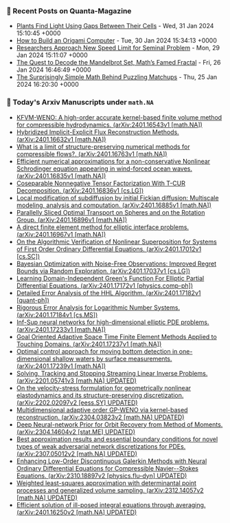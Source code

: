 ### 📝 Recent Posts on Quanta-Magazine
<!-- quanta starts -->
* <a href="https://www.quantamagazine.org/plants-find-light-using-gaps-between-their-cells-20240131/">Plants Find Light Using Gaps Between Their Cells</a> - Wed, 31 Jan 2024 15:10:45 +0000
* <a href="https://www.quantamagazine.org/how-to-build-an-origami-computer-20240130/">How to Build an Origami Computer</a> - Tue, 30 Jan 2024 15:34:13 +0000
* <a href="https://www.quantamagazine.org/researchers-approach-new-speed-limit-for-seminal-problem-20240129/">Researchers Approach New Speed Limit for Seminal Problem</a> - Mon, 29 Jan 2024 15:11:07 +0000
* <a href="https://www.quantamagazine.org/the-quest-to-decode-the-mandelbrot-set-maths-famed-fractal-20240126/">The Quest to Decode the Mandelbrot Set, Math’s Famed Fractal</a> - Fri, 26 Jan 2024 16:46:49 +0000
* <a href="https://www.quantamagazine.org/the-surprisingly-simple-math-behind-puzzling-matchups-20240125/">The Surprisingly Simple Math Behind Puzzling Matchups</a> - Thu, 25 Jan 2024 16:20:30 +0000
<!-- quanta ends -->
### 📝 Today's Arxiv Manuscripts under ``math.NA``
<!-- arxiv-math-na starts -->
* <a href="http://arxiv.org/abs/2401.16543">KFVM-WENO: A high-order accurate kernel-based finite volume method for compressible hydrodynamics. (arXiv:2401.16543v1 [math.NA])</a>
* <a href="http://arxiv.org/abs/2401.16632">Hybridized Implicit-Explicit Flux Reconstruction Methods. (arXiv:2401.16632v1 [math.NA])</a>
* <a href="http://arxiv.org/abs/2401.16763">What is a limit of structure-preserving numerical methods for compressible flows?. (arXiv:2401.16763v1 [math.NA])</a>
* <a href="http://arxiv.org/abs/2401.16835">Efficient numerical approximations for a non-conservative Nonlinear Schrodinger equation appearing in wind-forced ocean waves. (arXiv:2401.16835v1 [math.NA])</a>
* <a href="http://arxiv.org/abs/2401.16836">Coseparable Nonnegative Tensor Factorization With T-CUR Decomposition. (arXiv:2401.16836v1 [cs.LG])</a>
* <a href="http://arxiv.org/abs/2401.16885">Local modification of subdiffusion by initial Fickian diffusion: Multiscale modeling, analysis and computation. (arXiv:2401.16885v1 [math.NA])</a>
* <a href="http://arxiv.org/abs/2401.16896">Parallelly Sliced Optimal Transport on Spheres and on the Rotation Group. (arXiv:2401.16896v1 [math.NA])</a>
* <a href="http://arxiv.org/abs/2401.16967">A direct finite element method for elliptic interface problems. (arXiv:2401.16967v1 [math.NA])</a>
* <a href="http://arxiv.org/abs/2401.17012">On the Algorithmic Verification of Nonlinear Superposition for Systems of First Order Ordinary Differential Equations. (arXiv:2401.17012v1 [cs.SC])</a>
* <a href="http://arxiv.org/abs/2401.17037">Bayesian Optimization with Noise-Free Observations: Improved Regret Bounds via Random Exploration. (arXiv:2401.17037v1 [cs.LG])</a>
* <a href="http://arxiv.org/abs/2401.17172">Learning Domain-Independent Green's Function For Elliptic Partial Differential Equations. (arXiv:2401.17172v1 [physics.comp-ph])</a>
* <a href="http://arxiv.org/abs/2401.17182">Detailed Error Analysis of the HHL Algorithm. (arXiv:2401.17182v1 [quant-ph])</a>
* <a href="http://arxiv.org/abs/2401.17184">Rigorous Error Analysis for Logarithmic Number Systems. (arXiv:2401.17184v1 [cs.MS])</a>
* <a href="http://arxiv.org/abs/2401.17233">Inf-Sup neural networks for high-dimensional elliptic PDE problems. (arXiv:2401.17233v1 [math.NA])</a>
* <a href="http://arxiv.org/abs/2401.17237">Goal Oriented Adaptive Space Time Finite Element Methods Applied to Touching Domains. (arXiv:2401.17237v1 [math.NA])</a>
* <a href="http://arxiv.org/abs/2401.17239">Optimal control approach for moving bottom detection in one-dimensional shallow waters by surface measurements. (arXiv:2401.17239v1 [math.NA])</a>
* <a href="http://arxiv.org/abs/2201.05741">Solving, Tracking and Stopping Streaming Linear Inverse Problems. (arXiv:2201.05741v3 [math.NA] UPDATED)</a>
* <a href="http://arxiv.org/abs/2202.02097">On the velocity-stress formulation for geometrically nonlinear elastodynamics and its structure-preserving discretization. (arXiv:2202.02097v2 [eess.SY] UPDATED)</a>
* <a href="http://arxiv.org/abs/2304.03823">Multidimensional adaptive order GP-WENO via kernel-based reconstruction. (arXiv:2304.03823v2 [math.NA] UPDATED)</a>
* <a href="http://arxiv.org/abs/2304.14604">Deep Neural-network Prior for Orbit Recovery from Method of Moments. (arXiv:2304.14604v2 [stat.ME] UPDATED)</a>
* <a href="http://arxiv.org/abs/2307.05012">Best approximation results and essential boundary conditions for novel types of weak adversarial network discretizations for PDEs. (arXiv:2307.05012v2 [math.NA] UPDATED)</a>
* <a href="http://arxiv.org/abs/2310.18897">Enhancing Low-Order Discontinuous Galerkin Methods with Neural Ordinary Differential Equations for Compressible Navier--Stokes Equations. (arXiv:2310.18897v2 [physics.flu-dyn] UPDATED)</a>
* <a href="http://arxiv.org/abs/2312.14057">Weighted least-squares approximation with determinantal point processes and generalized volume sampling. (arXiv:2312.14057v2 [math.NA] UPDATED)</a>
* <a href="http://arxiv.org/abs/2401.16250">Efficient solution of ill-posed integral equations through averaging. (arXiv:2401.16250v2 [math.NA] UPDATED)</a>
<!-- arxiv-math-na ends -->
